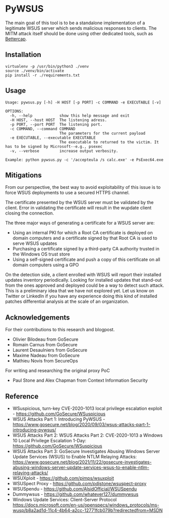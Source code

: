 # PyWSUS
The main goal of this tool is to be a standalone implementation of a legitimate WSUS server which sends malicious responses to clients. The MITM attack itself should be done using other dedicated tools, such as [Bettercap](https://github.com/bettercap/bettercap).

## Installation
```
virtualenv -p /usr/bin/python3 ./venv
source ./venv/bin/activate
pip install -r ./requirements.txt
```

## Usage
```
Usage: pywsus.py [-h] -H HOST [-p PORT] -c COMMAND -e EXECUTABLE [-v]

OPTIONS:
  -h, --help            show this help message and exit
  -H HOST, --host HOST  The listening adress.
  -p PORT, --port PORT  The listening port.
  -c COMMAND, --command COMMAND
                        The parameters for the current payload
  -e EXECUTABLE, --executable EXECUTABLE
                        The executable to returned to the victim. It has to be signed by Microsoft--e.g., psexec
  -v, --verbose         increase output verbosity.

Example: python pywsus.py -c '/accepteula /s calc.exe' -e PsExec64.exe
```

## Mitigations
From our perspective, the best way to avoid exploitability of this issue is to force WSUS deployments to use a secured HTTPS channel.

The certificate presented by the WSUS server must be validated by the client. Error in validating the certificate will result in the wupdate client closing the connection.

The three major ways of generating a certificate for a WSUS server are:
- Using an internal PKI for which a Root CA certificate is deployed on domain computers and a certificate signed by that Root CA is used to serve WSUS updates
- Purchasing a certificate signed by a third-party CA authority trusted in the Windows OS trust store
- Using a self-signed certificate and push a copy of this certificate on all domain computers using a GPO

On the detection side, a client enrolled with WSUS will report their installed updates inventory periodically. Looking for installed updates that stand-out from the ones approved and deployed could be a way to detect such attack. This is a preliminary idea that we have not explored yet. Let us know on Twitter or LinkedIn if you have any experience doing this kind of installed patches differential analysis at the scale of an organization.

## Acknowledgements
For their contributions to this research and blogpost.
* Olivier Bilodeau from GoSecure
* Romain Carnus from GoSecure 
* Laurent Desaulniers from GoSecure 
* Maxime Nadeau from GoSecure 
* Mathieu Novis from SecureOps

For writing and researching the original proxy PoC
* Paul Stone and Alex Chapman from Context Information Security

## Reference
* WSuspicious, turn-key CVE-2020-1013 local privilege escalation exploit - https://github.com/GoSecure/WSuspicious
* WSUS Attacks Part 1: Introducing PyWSUS - https://www.gosecure.net/blog/2020/09/03/wsus-attacks-part-1-introducing-pywsus/
* WSUS Attacks Part 2: WSUS Attacks Part 2: CVE-2020-1013 a Windows 10 Local Privilege Escalation 1-Day: https://github.com/GoSecure/WSuspicious
* WSUS Attacks Part 3: GoSecure Investigates Abusing Windows Server Update Services (WSUS) to Enable NTLM Relaying Attacks: https://www.gosecure.net/blog/2021/11/22/gosecure-investigates-abusing-windows-server-update-services-wsus-to-enable-ntlm-relaying-attacks/
* WSUXploit - https://github.com/pimps/wsuxploit
* WSUSpect Proxy - https://github.com/pdjstone/wsuspect-proxy
* WSUSpendu - https://github.com/AlsidOfficial/WSUSpendu
* Dummywsus - https://github.com/whatever127/dummywsus
* Windows Update Services: Client-Server Protocol
https://docs.microsoft.com/en-us/openspecs/windows_protocols/ms-wusp/b8a2ad1d-11c4-4b64-a2cc-12771fcb079b?redirectedfrom=MSDN
